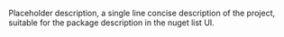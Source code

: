 Placeholder description, a single line concise description of the project, suitable for the package description in the nuget list UI.

